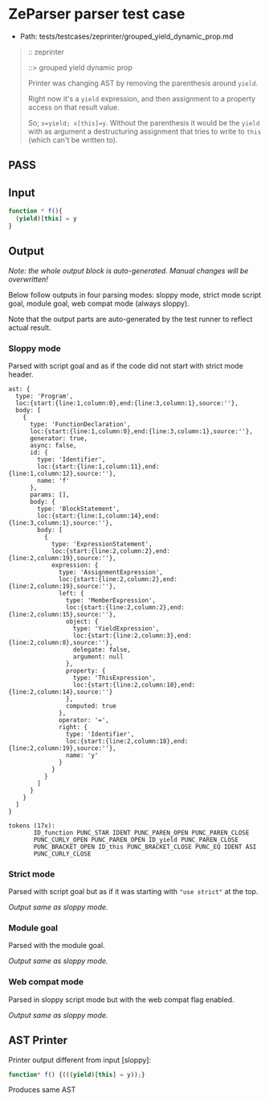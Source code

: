 # ZeParser parser test case

- Path: tests/testcases/zeprinter/grouped_yield_dynamic_prop.md

> :: zeprinter
>
> ::> grouped yield dynamic prop
>
> Printer was changing AST by removing the parenthesis around `yield`.
>
> Right now it's a `yield` expression, and then assignment to a property access on that result value.
>
> So; `x=yield; x[this]=y`. Without the parenthesis it would be the `yield` with as argument a destructuring assignment that tries to write to `this` (which can't be written to).

## PASS

## Input

`````js
function * f(){
  (yield)[this] = y
}
`````

## Output

_Note: the whole output block is auto-generated. Manual changes will be overwritten!_

Below follow outputs in four parsing modes: sloppy mode, strict mode script goal, module goal, web compat mode (always sloppy).

Note that the output parts are auto-generated by the test runner to reflect actual result.

### Sloppy mode

Parsed with script goal and as if the code did not start with strict mode header.

`````
ast: {
  type: 'Program',
  loc:{start:{line:1,column:0},end:{line:3,column:1},source:''},
  body: [
    {
      type: 'FunctionDeclaration',
      loc:{start:{line:1,column:0},end:{line:3,column:1},source:''},
      generator: true,
      async: false,
      id: {
        type: 'Identifier',
        loc:{start:{line:1,column:11},end:{line:1,column:12},source:''},
        name: 'f'
      },
      params: [],
      body: {
        type: 'BlockStatement',
        loc:{start:{line:1,column:14},end:{line:3,column:1},source:''},
        body: [
          {
            type: 'ExpressionStatement',
            loc:{start:{line:2,column:2},end:{line:2,column:19},source:''},
            expression: {
              type: 'AssignmentExpression',
              loc:{start:{line:2,column:2},end:{line:2,column:19},source:''},
              left: {
                type: 'MemberExpression',
                loc:{start:{line:2,column:2},end:{line:2,column:15},source:''},
                object: {
                  type: 'YieldExpression',
                  loc:{start:{line:2,column:3},end:{line:2,column:8},source:''},
                  delegate: false,
                  argument: null
                },
                property: {
                  type: 'ThisExpression',
                  loc:{start:{line:2,column:10},end:{line:2,column:14},source:''}
                },
                computed: true
              },
              operator: '=',
              right: {
                type: 'Identifier',
                loc:{start:{line:2,column:18},end:{line:2,column:19},source:''},
                name: 'y'
              }
            }
          }
        ]
      }
    }
  ]
}

tokens (17x):
       ID_function PUNC_STAR IDENT PUNC_PAREN_OPEN PUNC_PAREN_CLOSE
       PUNC_CURLY_OPEN PUNC_PAREN_OPEN ID_yield PUNC_PAREN_CLOSE
       PUNC_BRACKET_OPEN ID_this PUNC_BRACKET_CLOSE PUNC_EQ IDENT ASI
       PUNC_CURLY_CLOSE
`````

### Strict mode

Parsed with script goal but as if it was starting with `"use strict"` at the top.

_Output same as sloppy mode._

### Module goal

Parsed with the module goal.

_Output same as sloppy mode._

### Web compat mode

Parsed in sloppy script mode but with the web compat flag enabled.

_Output same as sloppy mode._

## AST Printer

Printer output different from input [sloppy]:

````js
function* f() {(((yield)[this] = y));}
````

Produces same AST
